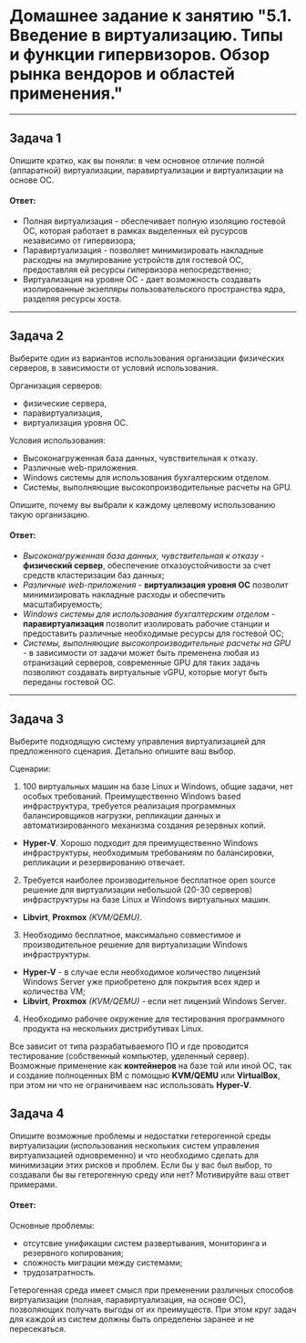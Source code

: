 # Домашнее задание к занятию "5.1. Введение в виртуализацию. Типы и функции гипервизоров. Обзор рынка вендоров и областей применения."

---

## Задача 1

Опишите кратко, как вы поняли: в чем основное отличие полной (аппаратной) виртуализации, паравиртуализации и виртуализации на основе ОС.

#### Ответ:

- Полная виртуализация - обеспечивает полную изоляцию гостевой ОС, которая работает в рамках выделенных ей русурсов независимо от гипервизора;
- Паравиртуализация - позволяет минимизировать накладные расходны на эмулирование устройств для гостевой ОС, предоставляя ей ресурсы гипервизора непосредственно;
- Виртуализация на уровне ОС - дает возможность создавать изолированные экзепляры пользовательского пространства ядра, разделяя ресурсы хоста. 

---

## Задача 2

Выберите один из вариантов использования организации физических серверов, в зависимости от условий использования.

Организация серверов:
- физические сервера,
- паравиртуализация,
- виртуализация уровня ОС.

Условия использования:
- Высоконагруженная база данных, чувствительная к отказу.
- Различные web-приложения.
- Windows системы для использования бухгалтерским отделом.
- Системы, выполняющие высокопроизводительные расчеты на GPU.

Опишите, почему вы выбрали к каждому целевому использованию такую организацию.

#### Ответ:

- *Высоконагруженная база данных, чувствительная к отказу* - **физический сервер**, обеспечение отказоустойчивости за счет средств кластеризации баз данных;
- *Различные web-приложения* - **виртуализация уровня ОС** позволит минимизировать накладные расходы и обеспечить масштабируемость;
- *Windows системы для использования бухгалтерским отделом* - **паравиртуализация** позволит изолировать рабочие станции и предоставить различные необходимые ресурсы для гостевой ОС;
- *Системы, выполняющие высокопроизводительные расчеты на GPU* - в зависимости от задачи может быть пременена любая из отранизаций серверов, современные GPU для таких задачь позволяют создавать виртуальные vGPU, которые могут быть переданы гостевой ОС.

---

## Задача 3

Выберите подходящую систему управления виртуализацией для предложенного сценария. Детально опишите ваш выбор.

Сценарии:

1. 100 виртуальных машин на базе Linux и Windows, общие задачи, нет особых требований. Преимущественно Windows based инфраструктура, требуется реализация программных балансировщиков нагрузки, репликации данных и автоматизированного механизма создания резервных копий.

- **Hyper-V**. Хорошо подходит для преимущественно Windows инфраструктуры, необходимым требованиям по балансировки, репликации и резервированию отвечает.

2. Требуется наиболее производительное бесплатное open source решение для виртуализации небольшой (20-30 серверов) инфраструктуры на базе Linux и Windows виртуальных машин.

- **Libvirt**, **Proxmox** *(KVM/QEMU)*.

3. Необходимо бесплатное, максимально совместимое и производительное решение для виртуализации Windows инфраструктуры.

- **Hyper-V** - в случае если необходимое количество лицензий Windows Server уже приобретено для покрытия всех ядер и количества VM;
- **Libvirt**, **Proxmox** *(KVM/QEMU)* - если нет лицензий Windows Server.

4. Необходимо рабочее окружение для тестирования программного продукта на нескольких дистрибутивах Linux.

Все зависит от типа разрабатываемого ПО и где проводится тестирование (собственный компьютер, уделенный сервер). Возможные применение как **контейнеров** на базе той или иной ОС, так и создание полноценных ВМ с помощью **KVM/QEMU** или **VirtualBox**, при этом ни что не ограничиваем нас использовать **Hyper-V**.

## Задача 4

Опишите возможные проблемы и недостатки гетерогенной среды виртуализации (использования нескольких систем управления виртуализацией одновременно) и что необходимо сделать для минимизации этих рисков и проблем. Если бы у вас был выбор, то создавали бы вы гетерогенную среду или нет? Мотивируйте ваш ответ примерами.

#### Ответ:

Основные проблемы:
- отсутсвие унификации систем развертывания, мониторинга и резервного копирования;
- сложность миграции между системами;
- трудозатратность.

Гетерогенная среда имеет смысл при пременении различных способов виртуализации (полная, паравиртуализация, на основе ОС), позволяющих получать выгоды от их преимуществ. При этом круг задач для каждой из систем должны быть определены заранее и не пересекаться. 
